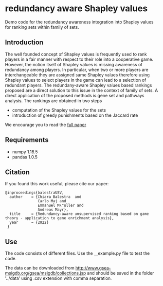 # redundancy aware Shapley values

Demo code for the redundancy awareness integration into Shapley values for ranking sets within family of sets. 

## Introduction 
The well founded concept of Shapley values is frequently used to rank players in a fair manner with respect to their role into a cooperative game. However, the notion itself of Shapley values is missing awareness of redundancy among players. In particular, when two or more players are interchangeable they are assigned same Shapley values therefore using Shapley values to select players in the game can lead to a selection of redundant players.
The redundany-aware Shapley values based rankings proposed are a direct solution to this issue in the context of family of sets. A direct application of the proposed methods is gene set and pathways analysis. The rankings are obtained in two steps
* computation of the Shapley values for the sets 
* introduction of greedy punishments based on the Jaccard rate

We encourage you to read the [full paper](https://arxiv.org/abs/2207.12184)

## Requirements
* numpy 1.18.5
* pandas 1.0.5

## Citation
If you found this work useful, please cite our paper:

```
@inproceedings{balestraUSV,
  author    = {Chiara Balestra  and
               Carlo Maj and
               Emmanuel M\"uller and
               Andreas Mayr},
  title     = {Redundancy-aware unsupervised ranking based on game theory - application to gene enrichment analysis},
  year      = {2022}
 }
```

## Use

The code consists of different files. Use the \_\_example.py file to test the code. 

The data can be downloaded from http://www.gsea-msigdb.org/gsea/msigdb/collections.jsp and should be saved in the folder '../data' using .csv extension with comma separation.
